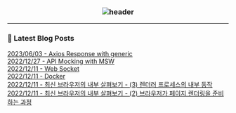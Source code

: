 
<h3 align="center">

![header](https://capsule-render.vercel.app/api?type=waving&color=gradient&height=260&section=header&text=Zero&fontAlign=75&fontAlignY=50&fontSize=80&fontColor=ffffff)

</h3>

---

### 📕 Latest Blog Posts </h3> 
[2023/06/03 - Axios Response with generic](https://velog.io/@ctdlog/Axios-Response-with-generic) <br/>
[2022/12/27 - API Mocking with MSW](https://velog.io/@ctdlog/API-Mocking-with-MSW) <br/>
[2022/12/11 - Web Socket](https://velog.io/@ctdlog/Web-Socket) <br/>
[2022/12/11 - Docker](https://velog.io/@ctdlog/Docker) <br/>
[2022/12/11 - 최신 브라우저의 내부 살펴보기 - (3) 렌더러 프로세스의 내부 동작](https://velog.io/@ctdlog/%EC%B5%9C%EC%8B%A0-%EB%B8%8C%EB%9D%BC%EC%9A%B0%EC%A0%80%EC%9D%98-%EB%82%B4%EB%B6%80-%EC%82%B4%ED%8E%B4%EB%B3%B4%EA%B8%B0-3-%EB%A0%8C%EB%8D%94%EB%9F%AC-%ED%94%84%EB%A1%9C%EC%84%B8%EC%84%9C%EC%9D%98-%EB%82%B4%EB%B6%80-%EB%8F%99%EC%9E%91) <br/>
[2022/12/11 - 최신 브라우저의 내부 살펴보기 - (2) 브라우저가 페이지 렌더링을 준비하는 과정](https://velog.io/@ctdlog/%EC%B5%9C%EC%8B%A0-%EB%B8%8C%EB%9D%BC%EC%9A%B0%EC%A0%80%EC%9D%98-%EB%82%B4%EB%B6%80-%EC%82%B4%ED%8E%B4%EB%B3%B4%EA%B8%B0-2-%EB%B8%8C%EB%9D%BC%EC%9A%B0%EC%A0%80%EA%B0%80-%ED%8E%98%EC%9D%B4%EC%A7%80-%EB%A0%8C%EB%8D%94%EB%A7%81%EC%9D%84-%EC%A4%80%EB%B9%84%ED%95%98%EB%8A%94-%EA%B3%BC%EC%A0%95) <br/>
